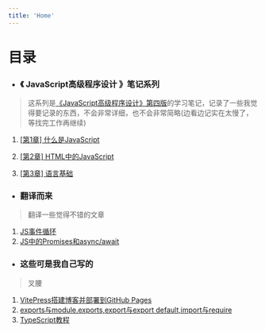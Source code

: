 ```yaml
---
title: 'Home'
---
```

<!-- # 感谢你看我的博客. -->

# 目录

- ### 《 JavaScript高级程序设计 》笔记系列


> 这系列是[《JavaScript高级程序设计》第四版](https://www.ituring.com.cn/book/2472)的学习笔记，记录了一些我觉得要记录的东西，不会非常详细，也不会非常简略(边看边记实在太慢了，等找完工作再继续)
>

1. [[第1章] 什么是JavaScript](/JsNote/1)

2. [[第2章] HTML中的JavaScript](/JsNote/2)
3. [[第3章] 语言基础](/JsNote/3)



- ### 翻译而来

> 翻译一些觉得不错的文章

1. [JS事件循环](/translation/devto-jseventloop.md)
2. [JS中的Promises和async/await](/translation/devto-promises-async-await)





- ### 这些可是我自己写的

> 叉腰

1. [VitePress搭建博客并部署到GitHub Pages](/vitepress-blog-setup.md)
2. [exports与module.exports,export与export default,import与require](/export-import.md)
3. [TypeScript教程](/TypeScript.md)

